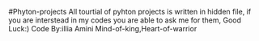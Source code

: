 #Phyton-projects
All tourtial of pyhton projects is written in hidden file, if you are interstead in my codes you are able to ask me for them,
Good Luck:) 
Code By:illia Amini
Mind-of-king,Heart-of-warrior
 
